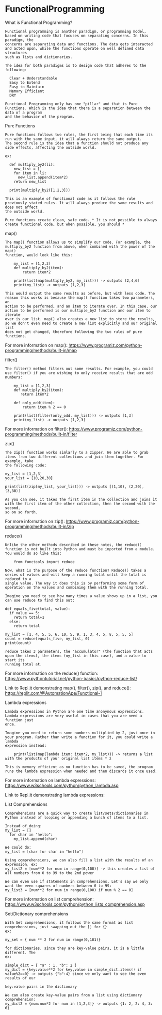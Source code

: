 # FunctionalProgramming

What is Functional Programming?
    
    Functional programming is another paradigm, or programming model, based on writing code that focuses on separating concerns. In this paradigm, the 
    concerns are separating data and functions. The data gets interacted and acted upon, while the functions operate on well defined data structures 
    such as lists and dictionaries. 
    
    The idea for both paradigms is to design code that adheres to the following:
      
      Clear + Understandable
      Easy to Extend
      Easy to Maintain
      Memory Efficient
      DRY
    
    Functional Programming only has one "pillar" and that is Pure Functions. Which is the idea that there is a separation between the data of a program
    and the behavior of the program.
    
Pure Functions

    Pure functions follows two rules, the first being that each time its run with the same input, it will always return the same output.
    The second rule is the idea that a function should not produce any side effects, affecting the outside world. 
    
    ex:
    
      def multiply_by2(li):
        new_list = []
        for item in li:
          new_list.append(item*2)
        return new_list
        
      print(multiply_by2([1,2,3]))
     
    This is an example of functional code as it follows the rule previously stated rules. It will always produce the same results and does not affect
    the outside world.
    
    Pure functions create clean, safe code. * It is not possible to always create functional code, but when possible, you should *
    
map()

    The map() function allows us to simplify our code. For example, the multiply_by2 function from above, when combined with the power of the map()
    function, would look like this:
    
        my_list = [1,2,3]
        def multiply_by2(item):
            return item*2
            
        print(list(map(multiply_by2, my_list))) -> outputs [2,4,6]
        print(my_list) -> outputs [1,2,3]
        
    This would output the same results as before, but with less code. The reason this works is because the map() function takes two parameters, an 
    action to be performed, and an item to iterate over. In this case, our action to be performed is our multiple_by2 function and our item to iterate
    over is our list. map() also creates a new list to store the results, so we don't even need to create a new list explicitly and our original list
    does not get changed, therefore following the two rules of pure functions.
    
For more information on map():
https://www.programiz.com/python-programming/methods/built-in/map

filter()

    The filter() method filters out some results. For example, you could use filter() if you are wishing to only receive results that are odd numbers:
    
        my_list = [1,2,3]
        def multiply_by2(item):
           return item*2
        
        def only_odd(item):
            return item % 2 == 0
            
        print(list(filter(only_odd, my_list))) -> outputs [1,3]
        print(my_list) -> outputs [1,2,3]
 
For more information on filter():
https://www.programiz.com/python-programming/methods/built-in/filter

zip()

    The zip() function works simlarly to a zipper. We are able to grab items from two different collections and join them together. For example, take 
    the following code:
    
    my_list = [1,2,3]
    your_list = [10,20,30]
    
    print(list(zip(my_list, your_list))) -> outputs [(1,10), (2,20), (3,30)]
    
    As you can see, it takes the first item in the collection and joins it with the first item of the other collection, then the second with the second,
    so on so forth.
    
For more information on zip():
https://www.programiz.com/python-programming/methods/built-in/zip
    
reduce()

    Unlike the other methods described in these notes, the reduce() function is not built into Python and must be imported from a module.
    You would do so like this: 
    
        from functools import reduce
        
    Now, what is the purpose of the reduce function? Reduce() takes a series of values and will keep a running total until the total is reduced to a
    single value. The way it does this is by performing some form of operation on the values and combining them with the running total. 
    
    Imagine you need to see how many times a value shows up in a list, you can use reduce to find this out:
    
    def equals_five(total, value):
      if value == 5:
        return total+1
      else:
        return total

    my_list = [1, 4, 5, 5, 6, 10, 5, 9, 1, 3, 4, 5, 8, 5, 5, 5]
    count = reduce(equals_five, my_list, 0)
    print(count)
    
    reduce takes 3 parameters, the "accumulator" (the function that acts upon the items), the items (my_list in this case), and a value to start its
    running total at.
    
For more information on the reduce() function:
https://www.pythontutorial.net/python-basics/python-reduce-list/

Link to Repl.it demonstrating map(), filter(), zip(), and reduce():
https://replit.com/@AutomationApe/Functional-1

Lambda expressions

    Lambda expressions in Python are one time anonymous expressions. Lambda expressions are very useful in cases that you are need a function just
    once. 
    
    Imagine you need to return some numbers multiplied by 2, just once in your program. Rather than write a function for it, you could write a lambda
    expression instead:
    
        print(list(map(lambda item: item*2, my_list))) -> returns a list with the products of your original list items * 2
        
    This is memory efficient as no function has to be saved, the program runs the lambda expression when needed and then discards it once used.
  
For more information on lambda expressions:
https://www.w3schools.com/python/python_lambda.asp

Link to Repl.it demonstrating lambda expressions:

List Comprehensions

    Comprehensions are a quick way to create list/sets/dictionaries in Python instead of looping or appending a bunch of items to a list.
    
    Instead of doing:
    my_list = []
      for char in "hello":
        my_list.append(char)
        
    We could do:
    my_list = [char for char in "hello"]
    
    Using comprehensions, we can also fill a list with the results of an expression, ex:
    my_list2 = [num**2 for num in range(0,100)] -> this creates a list of all numbers from 0 to 99 to the 2nd power
    
    We can even use if statements in comprehensions. Let's say we only want the even squares of numbers between 0 to 99:
    my_list3 = [num**2 for num in range(0,100) if num % 2 == 0]
                      
For more information on list comprehension:
https://www.w3schools.com/python/python_lists_comprehension.asp

Set/Dictionary comprehensions 

    With Set comprehensions, it follows the same format as list comprehensions, just swapping out the [] for {}
    ex:
    
    my_set = { num ** 2 for num in range(0,101)}
    
    for dictionaries, since they are key-value pairs, it is a little different. The 
    ex:
    
    simple_dict = { "a" : 1, "b": 2 }
    my_dict = {key:value**2 for key,value in simple_dict.items() if value%2==0} -> outputs {"b":4} since we only want to see the even results of our
                                                                                   key:value pairs in the dictionary
                                                                                   
    We can also create key-value pairs from a list using dictionary comprehension:
    my_dict2 = {num:num*2 for num in [1,2,3]} -> outputs {1: 2, 2: 4, 3: 6}
        
